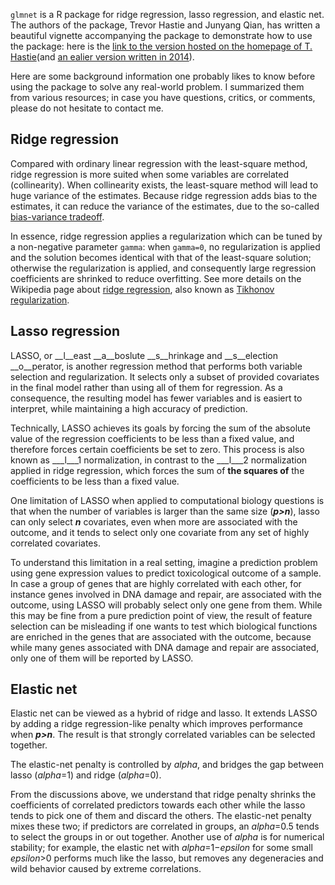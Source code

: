 `glmnet` is a R package for ridge regression, lasso regression, and elastic net. The authors of the package, Trevor Hastie and Junyang Qian, has written a beautiful vignette accompanying the package to demonstrate how to use the package: here is the [link to the version hosted on the homepage of T. Hastie](https://web.stanford.edu/~hastie/glmnet/glmnet_beta.html)(and [an ealier version written in 2014](https://web.stanford.edu/~hastie/glmnet/glmnet_alpha.html)).

Here are some background information one probably likes to know before using the package to solve any real-world problem. I summarized them from various resources; in case you have questions, critics, or comments, please do not hesitate to contact me.

## Ridge regression

Compared with ordinary linear regression with the least-square method, ridge regression is more suited when some variables are correlated (collinearity). When collinearity exists, the least-square method will lead to huge variance of the estimates. Because ridge regression adds bias to the estimates, it can reduce the variance of the estimates, due to the so-called [bias-variance tradeoff](https://en.wikipedia.org/wiki/Bias%E2%80%93variance_tradeoff).

In essence, ridge regression applies a regularization which can be tuned by a non-negative parameter `gamma`: when `gamma=0`, no regularization is applied and the solution becomes identical with that of the least-square solution; otherwise the regularization is applied, and consequently large regression coefficients are shrinked to reduce overfitting. See more details on the Wikipedia page about [ridge regression](https://en.wikipedia.org/wiki/Tikhonov_regularization), also known as [Tikhonov regularization](https://en.wikipedia.org/wiki/Tikhonov_regularization).

## Lasso regression

LASSO, or __l__east __a__boslute __s__hrinkage and __s__election __o__perator, is another regression method that performs both variable selection and regularization. It selects only a subset of provided covariates in the final model rather than using all of them for regression. As a consequence, the resulting model has fewer variables and is easiert to interpret, while maintaining a high accuracy of prediction. 

Technically, LASSO achieves its goals by forcing the sum of the absolute value of the regression coefficients to be less than a fixed value, and therefore forces certain coefficients be set to zero. This process is also known as ___l___1 normalization, in contrast to the ___l___2 normalization applied in ridge regression, which forces the sum of __the squares of__ the coefficients to be less than a fixed value.

One limitation of LASSO when applied to computational biology questions is that when the number of variables is larger than the same size (___p>n___), lasso can only select ___n___ covariates, even when more are associated with the outcome, and it tends to select only one covariate from any set of highly correlated covariates. 

To understand this limitation in a real setting, imagine a prediction problem using gene expression values to predict toxicological outcome of a sample. In case a group of genes that are highly correlated with each other, for instance genes involved in DNA damage and repair, are associated with the outcome, using LASSO will probably select only one gene from them. While this may be fine from a pure prediction point of view, the result of feature selection can be misleading if one wants to test which biological functions are enriched in the genes that are associated with the outcome, because while many genes associated with DNA damage and repair are associated, only one of them will be reported by LASSO.

## Elastic net

Elastic net can be viewed as a hybrid of ridge and lasso. It extends LASSO by adding a ridge regression-like penalty which improves performance when ___p>n___. The result is that strongly correlated variables can be selected together.

The elastic-net penalty is controlled by $alpha$, and bridges the gap between lasso ($alpha$=1) and ridge ($alpha$=0).

From the discussions above, we understand that ridge penalty shrinks the coefficients of correlated predictors towards each other while the lasso tends to pick one of them and discard the others. The elastic-net penalty mixes these two; if predictors are correlated in groups, an $alpha$=0.5 tends to select the groups in or out together. Another use of $alpha$ is for numerical stability; for example, the elastic net with $alpha$=1−$epsilon$ for some small $epsilon$>0 performs much like the lasso, but removes any degeneracies and wild behavior caused by extreme correlations.
